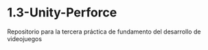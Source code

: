 # 1.3-Unity-Perforce
Repositorio para la tercera práctica de fundamento del desarrollo de videojuegos
